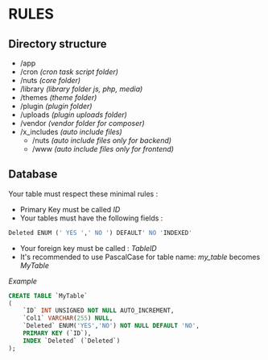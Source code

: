 # RULES

## Directory structure

* /app
* /cron *(cron task script folder)*
* /nuts *(core folder)*
* /library *(library folder js, php, media)*
* /themes 	*(theme folder)*
* /plugin   *(plugin folder)*
* /uploads  *(plugin uploads folder)*
* /vendor 	*(vendor folder for composer)*
* /x_includes *(auto include files)*
	* /nuts  *(auto include files only for backend)*
	* /www *(auto include files only for frontend)*
	
	
## Database

Your table must respect these minimal rules :
 
* Primary Key must be called *ID*
* Your tables must have the following fields : 
```sql
Deleted ENUM (' YES ',' NO ') DEFAULT' NO 'INDEXED'
```

* Your foreign key must be called : *TableID*
* It's recommended to use PascalCase for table name: *my_table* becomes *MyTable*

*Example*
```sql
CREATE TABLE `MyTable`
(
	`ID` INT UNSIGNED NOT NULL AUTO_INCREMENT,
	`Col1` VARCHAR(255) NULL,  
	`Deleted` ENUM('YES','NO') NOT NULL DEFAULT 'NO', 
	PRIMARY KEY (`ID`), 
	INDEX `Deleted` (`Deleted`)
);
```
